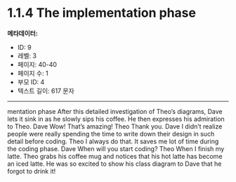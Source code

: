 # 1.1.4 The implementation phase

**메타데이터:**
- ID: 9
- 레벨: 3
- 페이지: 40-40
- 페이지 수: 1
- 부모 ID: 4
- 텍스트 길이: 617 문자

---

mentation phase
After this detailed investigation of Theo’s diagrams, Dave lets it sink in as he slowly sips his
coffee. He then expresses his admiration to Theo.
Dave Wow! That’s amazing!
Theo Thank you.
Dave I didn’t realize people were really spending the time to write down their design
in such detail before coding.
Theo I always do that. It saves me lot of time during the coding phase.
Dave When will you start coding?
Theo When I finish my latte.
Theo grabs his coffee mug and notices that his hot latte has become an iced latte. He was
so excited to show his class diagram to Dave that he forgot to drink it!